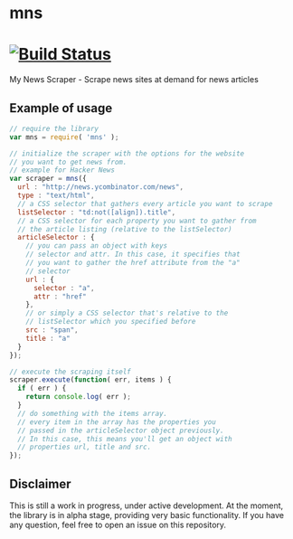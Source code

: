 # mns

[![Build Status](https://travis-ci.org/anmonteiro/mns.svg?branch=master)](https://travis-ci.org/anmonteiro/mns)
===

My News Scraper - Scrape news sites at demand for news articles

## Example of usage

```javascript
// require the library
var mns = require( 'mns' );

// initialize the scraper with the options for the website
// you want to get news from.
// example for Hacker News
var scraper = mns({
  url : "http://news.ycombinator.com/news",
  type : "text/html",
  // a CSS selector that gathers every article you want to scrape
  listSelector : "td:not([align]).title",
  // a CSS selector for each property you want to gather from
  // the article listing (relative to the listSelector)
  articleSelector : {
  	// you can pass an object with keys
  	// selector and attr. In this case, it specifies that
  	// you want to gather the href attribute from the "a"
  	// selector
    url : {
      selector : "a",
      attr : "href"
    },
    // or simply a CSS selector that's relative to the
    // listSelector which you specified before
    src : "span",
    title : "a"
  }
});

// execute the scraping itself
scraper.execute(function( err, items ) {
  if ( err ) {
    return console.log( err );
  }
  // do something with the items array.
  // every item in the array has the properties you
  // passed in the articleSelector object previously.
  // In this case, this means you'll get an object with
  // properties url, title and src.
});

```

## Disclaimer

This is still a work in progress, under active development. At the moment, the library is in alpha stage, providing very basic functionality. If you have any question, feel free to open an issue on this repository.

